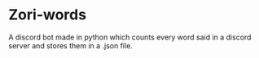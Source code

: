 # Zori-words
A discord bot made in python which counts every word said in a discord server and stores them in a .json file.
